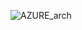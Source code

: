 ![AZURE_arch](https://github.com/kinginfo-ecom/maven-web-application-1/assets/110167532/1c38c33f-0c36-4edc-b5f7-6f2fe8402a2c)

